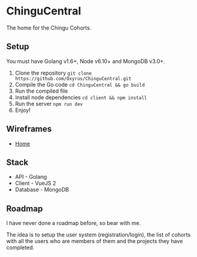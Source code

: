 # ChinguCentral
The home for the Chingu Cohorts.

## Setup
You must have Golang v1.6+, Node v6.10+ and MongoDB v3.0+.

1. Clone the repository `git clone https://github.com/Oxyrus/ChinguCentral.git`
2. Compile the Go code `cd ChinguCentral && go build`
3. Run the compiled file
4. Install node dependencies `cd client && npm install`
5. Run the server `npm run dev`
6. Enjoy!

## Wireframes
* [Home](https://wireframe.cc/3310As)

## Stack
* API - Golang
* Client - VueJS 2
* Database - MongoDB

## Roadmap
I have never done a roadmap before, so bear with me.

The idea is to setup the user system (registration/login), the list of cohorts with all the users who are members of them and the projects they have completed.
